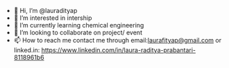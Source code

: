 - 👋 Hi, I’m @lauradityap
- 👀 I’m interested in intership
- 🌱 I’m currently learning chemical engineering 
- 💞️ I’m looking to collaborate on project/ event
- 📫 How to reach me contact me through email:laurafityap@gmail.com or linked.in:
https://www.linkedin.com/in/laura-raditya-prabantari-8118961b6
<!---
lauradityap/lauradityap is a ✨ special ✨ repository because its `README.md` (this file) appears on your GitHub profile.
You can click the Preview link to take a look at your changes.
--->
